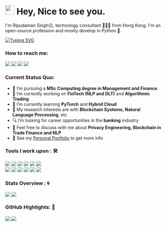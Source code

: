 <h1><img src="https://emojis.slackmojis.com/emojis/images/1531849430/4246/blob-sunglasses.gif?1531849430" width="30"/> Hey, Nice to see you.</h1>

I'm Ripudaman Singh😉, technology consultant 👨🏻‍💻 from Hong Kong. I'm an open-source profession and mostly develop in Python 🐍.

[![Typing SVG](https://readme-typing-svg.herokuapp.com?vCenter=true&width=500&lines=Technology+Consultant+and+FinTech+Engineer;Python+Developer+with+3%2B+Years+Experience;Passionate+about+Algorithmic+Trading)](https://git.io/typing-svg)

### How to reach me: 
<a href="mailto: rds0751@hotmail.com">
<img src="https://img.shields.io/badge/-billpwchan%40hotmail.com-7B83EB?&style=for-the-badge&logo=Microsoft-outlook&logoColor=white" ></a>  <a  href="https://www.instagram.com/rds0751/">   <img src="https://img.shields.io/badge/@billpwchan_-%23E4405F.svg?&style=for-the-badge&logo=instagram&logoColor=white"></a>  <a href="https://www.linkedin.com/in/rds0751/"><img src="https://img.shields.io/badge/billpwchan-%230077B5.svg?&style=for-the-badge&logo=linkedin&logoColor=white" ></a>  <a  href="https://www.wosumo.com/"><img src="https://img.shields.io/badge/billpwchan.com-%2312100E.svg?&style=for-the-badge&logo=safari&logoColor=white"></a>

### Current Status Quo:

- 💼 I’m pursuing a <strong>MSc Computing degree in Management and Finance</strong>.
- 🔭 I’m currently working on <strong>FinTech (NLP and DLT)</strong> and <strong>Algorithmic Trading</strong>
- 🌱 I’m currently learning <strong>PyTorch</strong> and <strong>Hybrid Cloud</strong>
- 🤔 My research interests are with <strong>Blockchain Systems, Natural Language Processing</strong>, etc
- 🔍 I’m looking for career opportunities in the <strong>banking</strong> industry
- 💬 Feel free to discuss with me about <strong>Privacy Engineering, Blockchain in Trade Finance and NLP</strong>
- 👀 See my [Personal Portfolio](https://www.wosumo.com) to get more info

### Tools I work upon : 🛠

<img src="https://img.shields.io/badge/Java%20-%23E00033.svg?&style=for-the-badge&logo=java&logoColor=white">   <img src="https://img.shields.io/badge/python%20-%2314354C.svg?&style=for-the-badge&logo=python&logoColor=white">   <img src="https://img.shields.io/badge/c++%20-%2300599C.svg?&style=for-the-badge&logo=c%2B%2B&logoColor=white">   <img src="https://img.shields.io/badge/javascript%20-%23323330.svg?&style=for-the-badge&logo=javascript&logoColor=%23F7DF1E">   <img src="https://img.shields.io/badge/PHP%20-%23777BB4.svg?&style=for-the-badge&logo=php&logoColor=white">   <img src="https://img.shields.io/badge/Angular%20-%23DD0031.svg?&style=for-the-badge&logo=angular&logoColor=white">   
<img src="https://img.shields.io/badge/tableau%20-%230D597F.svg?&style=for-the-badge&logo=tableau&logoColor=white">   <img src="https://img.shields.io/badge/tensorflow%20-%23FF6F00.svg?&style=for-the-badge&logo=tensorflow&logoColor=white">   <img src="https://img.shields.io/badge/neo4j%20-%23008CC1.svg?&style=for-the-badge&logo=neo4j&logoColor=white">   <img src="https://img.shields.io/badge/mongodb%20-%2347A248svg?&style=for-the-badge&logo=mongodb&logoColor=white">   <img src="https://img.shields.io/badge/git%20-%23F05032.svg?&style=for-the-badge&logo=git&logoColor=white"/>   <img src="http://img.shields.io/badge/-VS%20Code-000000?style=for-the-badge&logo=Visual-studio-code&logoColor=blue"> 

### Stats Overview : :cyclone:
<img align="center" src="https://github-readme-stats.vercel.app/api?username=rds0751&show_icons=true&count_private=true&hide=stars&include_all_commits=false&theme=material-palenight" />
<img align="center" src="https://github-profile-trophy.vercel.app/?username=rds0751&theme=dracula&no-bg=true&row=1"/>


### GitHub Highlights: :blossom:
<a href="">
  <img align="center" src="https://github-readme-stats.vercel.app/api/top-langs/?username=rds0751&langs_count=8&layout=compact&theme=material-palenight&hide=html,Tcl" />
</a>
<a href="">
  <img align="center" src="http://github-readme-streak-stats.herokuapp.com?user=rds0751&theme=material-palenight"/>
</a>
